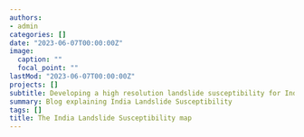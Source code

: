 ```yaml
---
authors:
- admin
categories: []
date: "2023-06-07T00:00:00Z"
image:
  caption: ""
  focal_point: ""
lastMod: "2023-06-07T00:00:00Z"
projects: []
subtitle: Developing a high resolution landslide susceptibility for India
summary: Blog explaining India Landslide Susceptibility
tags: []
title: The India Landslide Susceptibility map
---
```


<div class="flourish-embed flourish-chart" data-src="visualisation/10161670"><script src="https://public.flourish.studio/resources/embed.js"></script></div>

